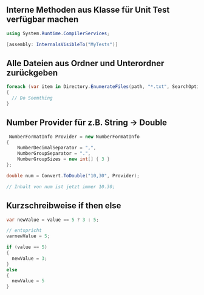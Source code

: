 
## Interne Methoden aus Klasse für Unit Test verfügbar machen

```C#
using System.Runtime.CompilerServices;

[assembly: InternalsVisibleTo("MyTests")]
```

## Alle Dateien aus Ordner und Unterordner zurückgeben

```C#
foreach (var item in Directory.EnumerateFiles(path, "*.txt", SearchOption.AllDirectories))
{
  // Do Soemthing
}        
```

## Number Provider für z.B. String -> Double

```c#
 NumberFormatInfo Provider = new NumberFormatInfo
{
    NumberDecimalSeparator = ",",
    NumberGroupSeparator = ".",
    NumberGroupSizes = new int[] { 3 }
};

double num = Convert.ToDouble("10,30", Provider);

// Inhalt von num ist jetzt immer 10.30;
```

## Kurzschreibweise if then else

```c#
var newValue = value == 5 ? 3 : 5;

// entspricht
varnewValue = 5;

if (value == 5)
{
  newValue = 3;
}
else
{
  newValue = 5
}
```

